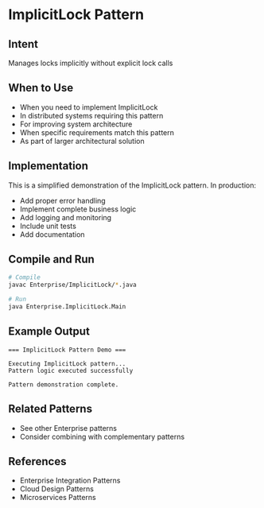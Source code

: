 # ImplicitLock Pattern

## Intent
Manages locks implicitly without explicit lock calls

## When to Use
- When you need to implement ImplicitLock
- In distributed systems requiring this pattern
- For improving system architecture
- When specific requirements match this pattern
- As part of larger architectural solution

## Implementation
This is a simplified demonstration of the ImplicitLock pattern. In production:
- Add proper error handling
- Implement complete business logic
- Add logging and monitoring
- Include unit tests
- Add documentation

## Compile and Run
```bash
# Compile
javac Enterprise/ImplicitLock/*.java

# Run
java Enterprise.ImplicitLock.Main
```

## Example Output
```
=== ImplicitLock Pattern Demo ===

Executing ImplicitLock pattern...
Pattern logic executed successfully

Pattern demonstration complete.
```

## Related Patterns
- See other Enterprise patterns
- Consider combining with complementary patterns

## References
- Enterprise Integration Patterns
- Cloud Design Patterns
- Microservices Patterns
